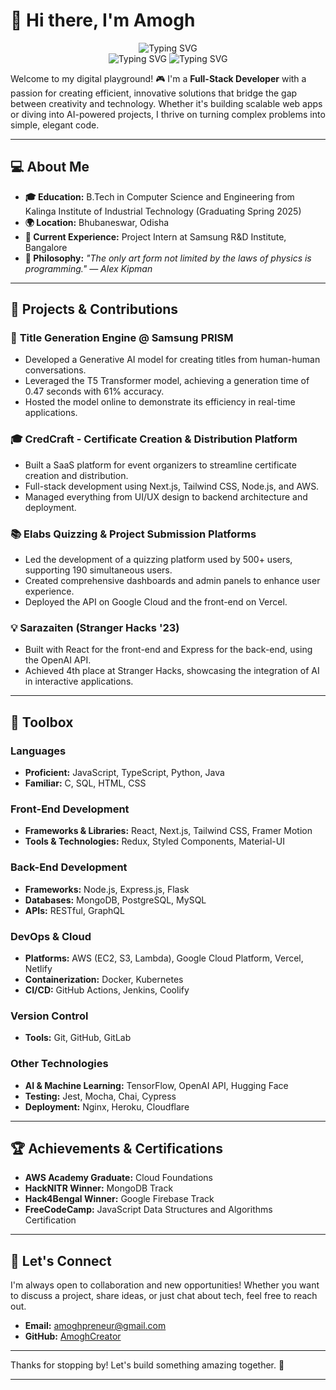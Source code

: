 # 👋 Hi there, I'm Amogh
<p align="center">
  <img src="https://readme-typing-svg.herokuapp.com?font=Fira+Code&weight=600&size=24&pause=20000&duration=800&color=F7F7F7&center=true&width=600&lines=%22The+only+art+form+not+limited+by+the" alt="Typing SVG" />
  <br>
  <img src="https://readme-typing-svg.herokuapp.com?font=Fira+Code&weight=600&size=24&pause=20000&duration=800&color=F7F7F7&center=true&width=600&lines=+laws+of+physics+is+programming.%22" alt="Typing SVG" />
  
  <img src="https://readme-typing-svg.herokuapp.com?font=Fira+Code&weight=600&size=24&pause=20000&duration=2000&color=F7F7F7&center=true&width=600&lines=%E2%80%94+Alex+Kipman" alt="Typing SVG" />
</p>

Welcome to my digital playground! 🎮 I'm a **Full-Stack Developer** with a passion for creating efficient, innovative solutions that bridge the gap between creativity and technology. Whether it's building scalable web apps or diving into AI-powered projects, I thrive on turning complex problems into simple, elegant code.

---

## 💻 About Me

- **🎓 Education:** B.Tech in Computer Science and Engineering from Kalinga Institute of Industrial Technology (Graduating Spring 2025)
- **🌍 Location:** Bhubaneswar, Odisha
- **🏢 Current Experience:** Project Intern at Samsung R&D Institute, Bangalore
- **🌟 Philosophy:** _"The only art form not limited by the laws of physics is programming." — Alex Kipman_

---

## 🚀 Projects & Contributions

### 🔖 **Title Generation Engine @ Samsung PRISM**
- Developed a Generative AI model for creating titles from human-human conversations.
- Leveraged the T5 Transformer model, achieving a generation time of 0.47 seconds with 61% accuracy.
- Hosted the model online to demonstrate its efficiency in real-time applications.

### 🎓 **CredCraft - Certificate Creation & Distribution Platform**
- Built a SaaS platform for event organizers to streamline certificate creation and distribution.
- Full-stack development using Next.js, Tailwind CSS, Node.js, and AWS.
- Managed everything from UI/UX design to backend architecture and deployment.

### 📚 **Elabs Quizzing & Project Submission Platforms**
- Led the development of a quizzing platform used by 500+ users, supporting 190 simultaneous users.
- Created comprehensive dashboards and admin panels to enhance user experience.
- Deployed the API on Google Cloud and the front-end on Vercel.

### 💡 **Sarazaiten (Stranger Hacks '23)**
- Built with React for the front-end and Express for the back-end, using the OpenAI API.
- Achieved 4th place at Stranger Hacks, showcasing the integration of AI in interactive applications.

---

## 🧰 Toolbox

### **Languages**
- **Proficient:** JavaScript, TypeScript, Python, Java
- **Familiar:** C, SQL, HTML, CSS

### **Front-End Development**
- **Frameworks & Libraries:** React, Next.js, Tailwind CSS, Framer Motion
- **Tools & Technologies:** Redux, Styled Components, Material-UI

### **Back-End Development**
- **Frameworks:** Node.js, Express.js, Flask
- **Databases:** MongoDB, PostgreSQL, MySQL
- **APIs:** RESTful, GraphQL

### **DevOps & Cloud**
- **Platforms:** AWS (EC2, S3, Lambda), Google Cloud Platform, Vercel, Netlify
- **Containerization:** Docker, Kubernetes
- **CI/CD:** GitHub Actions, Jenkins, Coolify

### **Version Control**
- **Tools:** Git, GitHub, GitLab

### **Other Technologies**
- **AI & Machine Learning:** TensorFlow, OpenAI API, Hugging Face
- **Testing:** Jest, Mocha, Chai, Cypress
- **Deployment:** Nginx, Heroku, Cloudflare

---

## 🏆 Achievements & Certifications

- **AWS Academy Graduate:** Cloud Foundations
- **HackNITR Winner:** MongoDB Track
- **Hack4Bengal Winner:** Google Firebase Track
- **FreeCodeCamp:** JavaScript Data Structures and Algorithms Certification

---

## 🤝 Let's Connect

I'm always open to collaboration and new opportunities! Whether you want to discuss a project, share ideas, or just chat about tech, feel free to reach out.

- **Email:** [amoghpreneur@gmail.com](mailto:amoghpreneur@gmail.com)
- **GitHub:** [AmoghCreator](https://github.com/AmoghCreator)

---

Thanks for stopping by! Let's build something amazing together. 🚀

---
